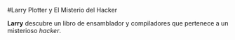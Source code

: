 #Larry Plotter y El Misterio del Hacker

**Larry** descubre un libro de ensamblador y compiladores que pertenece a un misterioso
*hacker*.